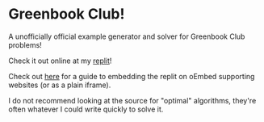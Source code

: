 # Greenbook Club!

A unofficially official example generator and solver for Greenbook Club problems!

Check it out online at my [replit](https://replit.com/@alexblandin/Greenbook-Club)!

Check out [here](https://docs.replit.com/hosting/embedding-repls) for a guide to embedding the replit on oEmbed supporting websites (or as a plain iframe).

I do not recommend looking at the source for "optimal" algorithms, they're often whatever I could write quickly to solve it.
